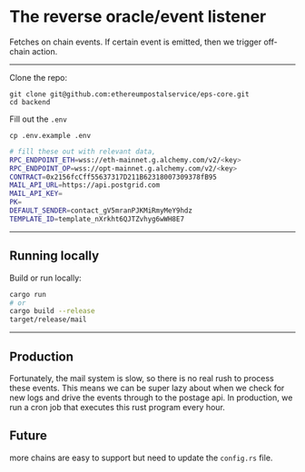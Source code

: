 # The reverse oracle/event listener

Fetches on chain events. If certain event is emitted, then we trigger
off-chain action.

---

Clone the repo:

```
git clone git@github.com:ethereumpostalservice/eps-core.git
cd backend
```

Fill out the `.env`

```
cp .env.example .env
```

```bash
# fill these out with relevant data, 
RPC_ENDPOINT_ETH=wss://eth-mainnet.g.alchemy.com/v2/<key>
RPC_ENDPOINT_OP=wss://opt-mainnet.g.alchemy.com/v2/<key>
CONTRACT=0x2156fcCff55637317D211B62318007309378fB95
MAIL_API_URL=https://api.postgrid.com
MAIL_API_KEY=
PK=
DEFAULT_SENDER=contact_gV5mranPJKMiRmyMeY9hdz
TEMPLATE_ID=template_nXrkht6QJTZvhyg6wWH8E7 
```

---

## Running locally

Build or run locally:

```bash
cargo run
# or
cargo build --release
target/release/mail
```

---

## Production

Fortunately, the mail system is slow, so there is no real rush to process these events.
This means we can be super lazy about when we check for new logs and drive the events through
to the postage api. In production, we run a cron job that executes this rust program every hour.

## Future

more chains are easy to support but need to update the `config.rs` file.
